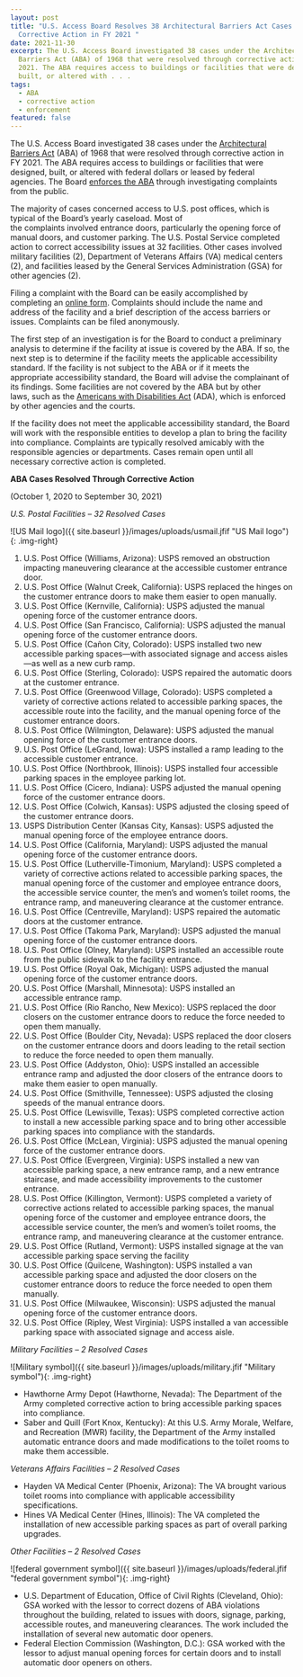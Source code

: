 ```yaml
---
layout: post
title: "U.S. Access Board Resolves 38 Architectural Barriers Act Cases Through
  Corrective Action in FY 2021 "
date: 2021-11-30
excerpt: The U.S. Access Board investigated 38 cases under the Architectural
  Barriers Act (ABA) of 1968 that were resolved through corrective action in FY
  2021. The ABA requires access to buildings or facilities that were designed,
  built, or altered with . . .
tags:
  - ABA
  - corrective action
  - enforcement
featured: false
---
```

The U.S. Access Board investigated 38 cases under the [Architectural Barriers Act](https://www.access-board.gov/aba/) (ABA) of 1968 that were resolved through corrective action in FY 2021. The ABA requires access to buildings or facilities that were designed, built, or altered with federal dollars or leased by federal agencies. The Board [enforces the ABA](https://www.access-board.gov/enforcement/) through investigating complaints from the public. 

The majority of cases concerned access to U.S. post offices, which is typical of the Board’s yearly caseload. Most of the complaints involved entrance doors, particularly the opening force of manual doors, and customer parking. The U.S. Postal Service completed action to correct accessibility issues at 32 facilities. Other cases involved military facilities (2), Department of Veterans Affairs (VA) medical centers (2), and facilities leased by the General Services Administration (GSA) for other agencies (2).   

Filing a complaint with the Board can be easily accomplished by completing an [online form](https://www.access-board.gov/enforcement/complaint.html). Complaints should include the name and address of the facility and a brief description of the access barriers or issues. Complaints can be filed anonymously. 

The first step of an investigation is for the Board to conduct a preliminary analysis to determine if the facility at issue is covered by the ABA. If so, the next step is to determine if the facility meets the applicable accessibility standard. If the facility is not subject to the ABA or if it meets the appropriate accessibility standard, the Board will advise the complainant of its findings. Some facilities are not covered by the ABA but by other laws, such as the [Americans with Disabilities Act](https://www.access-board.gov/ada/) (ADA), which is enforced by other agencies and the courts. 

If the facility does not meet the applicable accessibility standard, the Board will work with the responsible entities to develop a plan to bring the facility into compliance. Complaints are typically resolved amicably with the responsible agencies or departments. Cases remain open until all necessary corrective action is completed. 

**ABA Cases Resolved Through Corrective Action** 

(October 1, 2020 to September 30, 2021) 

*U.S. Postal Facilities – 32 Resolved Cases*

!\[US Mail logo]({{ site.baseurl }}/images/uploads/usmail.jfif "US Mail logo"){: .img-right}

1. U.S. Post Office (Williams, Arizona): USPS removed an obstruction impacting maneuvering clearance at the accessible customer entrance door.  
2. U.S. Post Office (Walnut Creek, California): USPS replaced the hinges on the customer entrance doors to make them easier to open manually. 
3. U.S. Post Office (Kernville, California): USPS adjusted the manual opening force of the customer entrance doors. 
4. U.S. Post Office (San Francisco, California): USPS adjusted the manual opening force of the customer entrance doors.  
5. U.S. Post Office (Cañon City, Colorado): USPS installed two new accessible parking spaces—with associated signage and access aisles—as well as a new curb ramp. 
6. U.S. Post Office (Sterling, Colorado): USPS repaired the automatic doors at the customer entrance. 
7. U.S. Post Office (Greenwood Village, Colorado): USPS completed a variety of corrective actions related to accessible parking spaces, the accessible route into the facility, and the manual opening force of the customer entrance doors. 
8. U.S. Post Office (Wilmington, Delaware): USPS adjusted the manual opening force of the customer entrance doors. 
9. U.S. Post Office (LeGrand, Iowa): USPS installed a ramp leading to the accessible customer entrance. 
10. U.S. Post Office (Northbrook, Illinois): USPS installed four accessible parking spaces in the employee parking lot. 
11. U.S. Post Office (Cicero, Indiana): USPS adjusted the manual opening force of the customer entrance doors. 
12. U.S. Post Office (Colwich, Kansas): USPS adjusted the closing speed of the customer entrance doors. 
13. USPS Distribution Center (Kansas City, Kansas): USPS adjusted the manual opening force of the employee entrance doors.  
14. U.S. Post Office (California, Maryland): USPS adjusted the manual opening force of the customer entrance doors. 
15. U.S. Post Office (Lutherville-Timonium, Maryland): USPS completed a variety of corrective actions related to accessible parking spaces, the manual opening force of the customer and employee entrance doors, the accessible service counter, the men’s and women’s toilet rooms, the entrance ramp, and maneuvering clearance at the customer entrance.  
16. U.S. Post Office (Centreville, Maryland): USPS repaired the automatic doors at the customer entrance.  
17. U.S. Post Office (Takoma Park, Maryland): USPS adjusted the manual opening force of the customer entrance doors. 
18. U.S. Post Office (Olney, Maryland): USPS installed an accessible route from the public sidewalk to the facility entrance.  
19. U.S. Post Office (Royal Oak, Michigan): USPS adjusted the manual opening force of the customer entrance doors. 
20. U.S. Post Office (Marshall, Minnesota): USPS installed an accessible entrance ramp.  
21. U.S. Post Office (Rio Rancho, New Mexico): USPS replaced the door closers on the customer entrance doors to reduce the force needed to open them manually. 
22. U.S. Post Office (Boulder City, Nevada): USPS replaced the door closers on the customer entrance doors and doors leading to the retail section to reduce the force needed to open them manually.  
23. U.S. Post Office (Addyston, Ohio): USPS installed an accessible entrance ramp and adjusted the door closers of the entrance doors to make them easier to open manually. 
24. U.S. Post Office (Smithville, Tennessee): USPS adjusted the closing speeds of the manual entrance doors.  
25. U.S. Post Office (Lewisville, Texas): USPS completed corrective action to install a new accessible parking space and to bring other accessible parking spaces into compliance with the standards. 
26. U.S. Post Office (McLean, Virginia): USPS adjusted the manual opening force of the customer entrance doors. 
27. U.S. Post Office (Evergreen, Virginia): USPS installed a new van accessible parking space, a new entrance ramp, and a new entrance staircase, and made accessibility improvements to the customer entrance.  
28. U.S. Post Office (Killington, Vermont): USPS completed a variety of corrective actions related to accessible parking spaces, the manual opening force of the customer and employee entrance doors, the accessible service counter, the men’s and women’s toilet rooms, the entrance ramp, and maneuvering clearance at the customer entrance. 
29. U.S. Post Office (Rutland, Vermont): USPS installed signage at the van accessible parking space serving the facility 
30. U.S. Post Office (Quilcene, Washington): USPS installed a van accessible parking space and adjusted the door closers on the customer entrance doors to reduce the force needed to open them manually.  
31. U.S. Post Office (Milwaukee, Wisconsin): USPS adjusted the manual opening force of the customer entrance doors. 
32. U.S. Post Office (Ripley, West Virginia): USPS installed a van accessible parking space with associated signage and access aisle. 

*Military Facilities – 2 Resolved Cases*

!\[Military symbol]({{ site.baseurl }}/images/uploads/military.jfif "Military symbol"){: .img-right}

* Hawthorne Army Depot (Hawthorne, Nevada): The Department of the Army completed corrective action to bring accessible parking spaces into compliance. 
* Saber and Quill (Fort Knox, Kentucky): At this U.S. Army Morale, Welfare, and Recreation (MWR) facility, the Department of the Army installed automatic entrance doors and made modifications to the toilet rooms to make them accessible.    

*Veterans Affairs Facilities – 2 Resolved Cases*

* Hayden VA Medical Center (Phoenix, Arizona): The VA brought various toilet rooms into compliance with applicable accessibility specifications.  
* Hines VA Medical Center (Hines, Illinois): The VA completed the installation of new accessible parking spaces as part of overall parking upgrades. 

*Other Facilities – 2 Resolved Cases*

!\[federal government symbol]({{ site.baseurl }}/images/uploads/federal.jfif "federal government symbol"){: .img-right}

* U.S. Department of Education, Office of Civil Rights (Cleveland, Ohio): GSA worked with the lessor to correct dozens of ABA violations throughout the building, related to issues with doors, signage, parking, accessible routes, and maneuvering clearances. The work included the installation of several new automatic door openers.  
* Federal Election Commission (Washington, D.C.): GSA worked with the lessor to adjust manual opening forces for certain doors and to install automatic door openers on others.
